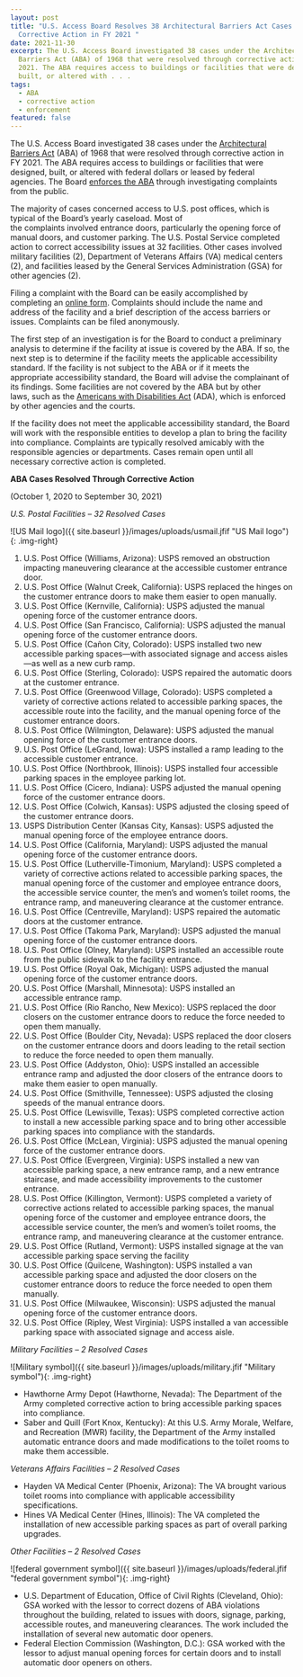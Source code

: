 ```yaml
---
layout: post
title: "U.S. Access Board Resolves 38 Architectural Barriers Act Cases Through
  Corrective Action in FY 2021 "
date: 2021-11-30
excerpt: The U.S. Access Board investigated 38 cases under the Architectural
  Barriers Act (ABA) of 1968 that were resolved through corrective action in FY
  2021. The ABA requires access to buildings or facilities that were designed,
  built, or altered with . . .
tags:
  - ABA
  - corrective action
  - enforcement
featured: false
---
```

The U.S. Access Board investigated 38 cases under the [Architectural Barriers Act](https://www.access-board.gov/aba/) (ABA) of 1968 that were resolved through corrective action in FY 2021. The ABA requires access to buildings or facilities that were designed, built, or altered with federal dollars or leased by federal agencies. The Board [enforces the ABA](https://www.access-board.gov/enforcement/) through investigating complaints from the public. 

The majority of cases concerned access to U.S. post offices, which is typical of the Board’s yearly caseload. Most of the complaints involved entrance doors, particularly the opening force of manual doors, and customer parking. The U.S. Postal Service completed action to correct accessibility issues at 32 facilities. Other cases involved military facilities (2), Department of Veterans Affairs (VA) medical centers (2), and facilities leased by the General Services Administration (GSA) for other agencies (2).   

Filing a complaint with the Board can be easily accomplished by completing an [online form](https://www.access-board.gov/enforcement/complaint.html). Complaints should include the name and address of the facility and a brief description of the access barriers or issues. Complaints can be filed anonymously. 

The first step of an investigation is for the Board to conduct a preliminary analysis to determine if the facility at issue is covered by the ABA. If so, the next step is to determine if the facility meets the applicable accessibility standard. If the facility is not subject to the ABA or if it meets the appropriate accessibility standard, the Board will advise the complainant of its findings. Some facilities are not covered by the ABA but by other laws, such as the [Americans with Disabilities Act](https://www.access-board.gov/ada/) (ADA), which is enforced by other agencies and the courts. 

If the facility does not meet the applicable accessibility standard, the Board will work with the responsible entities to develop a plan to bring the facility into compliance. Complaints are typically resolved amicably with the responsible agencies or departments. Cases remain open until all necessary corrective action is completed. 

**ABA Cases Resolved Through Corrective Action** 

(October 1, 2020 to September 30, 2021) 

*U.S. Postal Facilities – 32 Resolved Cases*

!\[US Mail logo]({{ site.baseurl }}/images/uploads/usmail.jfif "US Mail logo"){: .img-right}

1. U.S. Post Office (Williams, Arizona): USPS removed an obstruction impacting maneuvering clearance at the accessible customer entrance door.  
2. U.S. Post Office (Walnut Creek, California): USPS replaced the hinges on the customer entrance doors to make them easier to open manually. 
3. U.S. Post Office (Kernville, California): USPS adjusted the manual opening force of the customer entrance doors. 
4. U.S. Post Office (San Francisco, California): USPS adjusted the manual opening force of the customer entrance doors.  
5. U.S. Post Office (Cañon City, Colorado): USPS installed two new accessible parking spaces—with associated signage and access aisles—as well as a new curb ramp. 
6. U.S. Post Office (Sterling, Colorado): USPS repaired the automatic doors at the customer entrance. 
7. U.S. Post Office (Greenwood Village, Colorado): USPS completed a variety of corrective actions related to accessible parking spaces, the accessible route into the facility, and the manual opening force of the customer entrance doors. 
8. U.S. Post Office (Wilmington, Delaware): USPS adjusted the manual opening force of the customer entrance doors. 
9. U.S. Post Office (LeGrand, Iowa): USPS installed a ramp leading to the accessible customer entrance. 
10. U.S. Post Office (Northbrook, Illinois): USPS installed four accessible parking spaces in the employee parking lot. 
11. U.S. Post Office (Cicero, Indiana): USPS adjusted the manual opening force of the customer entrance doors. 
12. U.S. Post Office (Colwich, Kansas): USPS adjusted the closing speed of the customer entrance doors. 
13. USPS Distribution Center (Kansas City, Kansas): USPS adjusted the manual opening force of the employee entrance doors.  
14. U.S. Post Office (California, Maryland): USPS adjusted the manual opening force of the customer entrance doors. 
15. U.S. Post Office (Lutherville-Timonium, Maryland): USPS completed a variety of corrective actions related to accessible parking spaces, the manual opening force of the customer and employee entrance doors, the accessible service counter, the men’s and women’s toilet rooms, the entrance ramp, and maneuvering clearance at the customer entrance.  
16. U.S. Post Office (Centreville, Maryland): USPS repaired the automatic doors at the customer entrance.  
17. U.S. Post Office (Takoma Park, Maryland): USPS adjusted the manual opening force of the customer entrance doors. 
18. U.S. Post Office (Olney, Maryland): USPS installed an accessible route from the public sidewalk to the facility entrance.  
19. U.S. Post Office (Royal Oak, Michigan): USPS adjusted the manual opening force of the customer entrance doors. 
20. U.S. Post Office (Marshall, Minnesota): USPS installed an accessible entrance ramp.  
21. U.S. Post Office (Rio Rancho, New Mexico): USPS replaced the door closers on the customer entrance doors to reduce the force needed to open them manually. 
22. U.S. Post Office (Boulder City, Nevada): USPS replaced the door closers on the customer entrance doors and doors leading to the retail section to reduce the force needed to open them manually.  
23. U.S. Post Office (Addyston, Ohio): USPS installed an accessible entrance ramp and adjusted the door closers of the entrance doors to make them easier to open manually. 
24. U.S. Post Office (Smithville, Tennessee): USPS adjusted the closing speeds of the manual entrance doors.  
25. U.S. Post Office (Lewisville, Texas): USPS completed corrective action to install a new accessible parking space and to bring other accessible parking spaces into compliance with the standards. 
26. U.S. Post Office (McLean, Virginia): USPS adjusted the manual opening force of the customer entrance doors. 
27. U.S. Post Office (Evergreen, Virginia): USPS installed a new van accessible parking space, a new entrance ramp, and a new entrance staircase, and made accessibility improvements to the customer entrance.  
28. U.S. Post Office (Killington, Vermont): USPS completed a variety of corrective actions related to accessible parking spaces, the manual opening force of the customer and employee entrance doors, the accessible service counter, the men’s and women’s toilet rooms, the entrance ramp, and maneuvering clearance at the customer entrance. 
29. U.S. Post Office (Rutland, Vermont): USPS installed signage at the van accessible parking space serving the facility 
30. U.S. Post Office (Quilcene, Washington): USPS installed a van accessible parking space and adjusted the door closers on the customer entrance doors to reduce the force needed to open them manually.  
31. U.S. Post Office (Milwaukee, Wisconsin): USPS adjusted the manual opening force of the customer entrance doors. 
32. U.S. Post Office (Ripley, West Virginia): USPS installed a van accessible parking space with associated signage and access aisle. 

*Military Facilities – 2 Resolved Cases*

!\[Military symbol]({{ site.baseurl }}/images/uploads/military.jfif "Military symbol"){: .img-right}

* Hawthorne Army Depot (Hawthorne, Nevada): The Department of the Army completed corrective action to bring accessible parking spaces into compliance. 
* Saber and Quill (Fort Knox, Kentucky): At this U.S. Army Morale, Welfare, and Recreation (MWR) facility, the Department of the Army installed automatic entrance doors and made modifications to the toilet rooms to make them accessible.    

*Veterans Affairs Facilities – 2 Resolved Cases*

* Hayden VA Medical Center (Phoenix, Arizona): The VA brought various toilet rooms into compliance with applicable accessibility specifications.  
* Hines VA Medical Center (Hines, Illinois): The VA completed the installation of new accessible parking spaces as part of overall parking upgrades. 

*Other Facilities – 2 Resolved Cases*

!\[federal government symbol]({{ site.baseurl }}/images/uploads/federal.jfif "federal government symbol"){: .img-right}

* U.S. Department of Education, Office of Civil Rights (Cleveland, Ohio): GSA worked with the lessor to correct dozens of ABA violations throughout the building, related to issues with doors, signage, parking, accessible routes, and maneuvering clearances. The work included the installation of several new automatic door openers.  
* Federal Election Commission (Washington, D.C.): GSA worked with the lessor to adjust manual opening forces for certain doors and to install automatic door openers on others.
